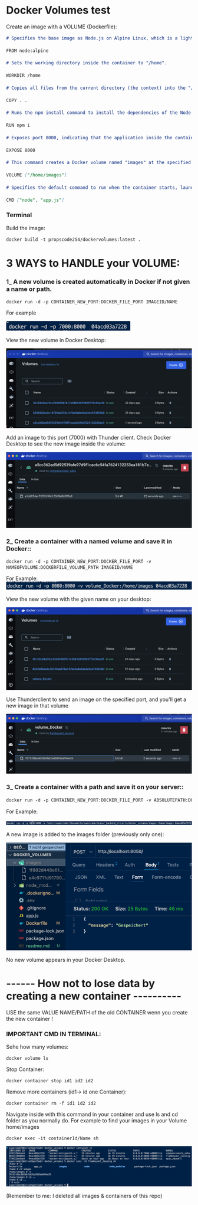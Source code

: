 # Docker Volumes test

Create an image with a VOLUME (Dockerfile):

```markdown
# Specifies the base image as Node.js on Alpine Linux, which is a lightweight Linux distribution.

FROM node:alpine

# Sets the working directory inside the container to "/home".

WORKDIR /home

# Copies all files from the current directory (the context) into the "/home" directory of the container.

COPY . .

# Runs the npm install command to install the dependencies of the Node.js application.

RUN npm i

# Exposes port 8000, indicating that the application inside the container will be accessible on this port.

EXPOSE 8000

# This command creates a Docker volume named "images" at the specified path "/home/images" inside the container. Volumes are used to persist data outside of the container filesystem, and they can be shared among multiple containers.

VOLUME ["/home/images"]

# Specifies the default command to run when the container starts, launching the Node.js application using the "app.js" script.

CMD ["node", "app.js"]
```

### Terminal

Build the image:

```markdown
docker build -t propscode254/dockervolumes:latest .
```

# 3 WAYS to HANDLE your VOLUME:

### 1\_ A new volume is created automatically in Docker if not given a name or path.

```
docker run -d -p CONTAINER_NEW_PORT:DOCKER_FILE_PORT IMAGEID/NAME

```

For example

![](/readme_img/novcmd.png)

View the new volume in Docker Desktop:

![](/readme_img/nov.png)

Add an image to this port (7000) with Thunder client. Check Docker Desktop to see the new image inside the volume:

![](/readme_img/datainv.png)

### 2\_ Create a container with a named volume and save it in Docker::

```
docker run -d -p CONTAINER_NEW_PORT:DOCKER_FILE_PORT -v NAMEOFVOLUME:DOCKERFILE_VOLUME_PATH IMAGEID/NAME
```

For Example:
![](/readme_img/name.png)

View the new volume with the given name on your desktop:

![](/readme_img/volumes.png)

Use Thunderclient to send an image on the specified port, and you'll get a new image in that volume

![](/readme_img/version2.png)

### 3\_ Create a container with a path and save it on your server::

```markdown
docker run -d -p CONTAINER_NEW_PORT:DOCKER_FILE_PORT -v ABSOLUTEPATH:DOCKERFILE_VOLUME_PATH IMAGEID/NAME
```

For Example:

![](/readme_img/path.png)

A new image is added to the images folder (previously only one):

![](/readme_img/thunderpath.png)

No new volume appears in your Docker Desktop.

# ------ How not to lose data by creating a new container ----------

USE the same VALUE NAME/PATH of the old CONTAINER wenn you create the new container !

### IMPORTANT CMD IN TERMINAL:

Sehe how many volumes:

```
docker volume ls
```

Stop Container:

```
docker container stop id1 id2 id2
```

Remove more containers (id1-> id one Container):

```
docker container rm -f id1 id2 id2
```

Navigate inside with this command in your container and use ls and cd folder as you normally do. For example to find your images in your Volume home/images

```
docker exec -it containerId/Name sh
```

![](/readme_img/navi.png)

(Remember to me: I deleted all images & containers of this repo)
